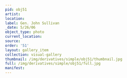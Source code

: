 ```yaml
---
pid: obj51
artist: 
location: 
label: Gen. John Sullivan
_date: 5/26/06
object_type: photo
current_location: 
source: 
order: '51'
layout: gallery_item
collection: visual-gallery
thumbnail: /img/derivatives/simple/obj51/thumbnail.jpg
full: /img/derivatives/simple/obj51/full.jpg
manifest: 
---
```

